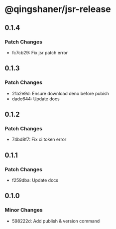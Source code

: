 # @qingshaner/jsr-release

## 0.1.4

### Patch Changes

- fc7cb29: Fix jsr patch error

## 0.1.3

### Patch Changes

- 21a2e9d: Ensure download deno before pubish
- dade644: Update docs

## 0.1.2

### Patch Changes

- 74bd8f7: Fix ci token error

## 0.1.1

### Patch Changes

- f259dba: Update docs

## 0.1.0

### Minor Changes

- 598222d: Add publish & version command
